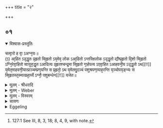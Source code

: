 +++
title = "२"

+++


## ०१


<details open><summary>विश्वास-प्रस्तुतिः</summary>

चत्वा᳘रो ह वा᳘ ऽअग्न᳘यः॥  
(ऽ) आ᳘हित ऽउ᳘द्धृतः प्र᳘हृतो व्वि᳘हृतो ऽय᳘मेव᳘ लोक ऽआ᳘हितो ऽन्तरिक्षलोक ऽउ᳘द्धृतो द्यौष्प्र᳘हृतो दि᳘शो व्वि᳘हृतो ऽग्नि᳘रेवा᳘हितो व्वायुरु᳘द्धृत ऽआदित्यः प्र᳘हृतश्चन्द्र᳘मा व्वि᳘हृतो गा᳘र्हपत्य ऽएवा᳘हित ऽआहवनी᳘य ऽउ᳘द्धृतो ऽथ[[!!]] य᳘मेत᳘माहवनी᳘यात्प्राञ्चम्प्रण᳘यन्ति स प्र᳘हृतो᳘ ऽथ य᳘मेतमु᳘दञ्चं पशुश्रपणा᳘याह᳘रन्ति य᳘ञ्चोपय᳘ङ्भ्यः स व्वि᳘हृतस्त᳘स्मात्प्रहा᳘र्य्ये ऽग्नौ᳘ पशुबन्धेन[[!!]] यजेत॥
</details>

<details><summary>मूलम् - श्रीधरादि</summary>

चत्वा᳘रो ह वा᳘ ऽअग्न᳘यः॥  
(ऽ) आ᳘हित ऽउ᳘द्धृतः प्र᳘हृतो व्वि᳘हृतो ऽय᳘मेव᳘ लोक ऽआ᳘हितो ऽन्तरिक्षलोक ऽउ᳘द्धृतो द्यौष्प्र᳘हृतो दि᳘शो व्वि᳘हृतो ऽग्नि᳘रेवा᳘हितो व्वायुरु᳘द्धृत ऽआदित्यः प्र᳘हृतश्चन्द्र᳘मा व्वि᳘हृतो गा᳘र्हपत्य ऽएवा᳘हित ऽआहवनी᳘य ऽउ᳘द्धृतो ऽथ[[!!]] य᳘मेत᳘माहवनी᳘यात्प्राञ्चम्प्रण᳘यन्ति स प्र᳘हृतो᳘ ऽथ य᳘मेतमु᳘दञ्चं पशुश्रपणा᳘याह᳘रन्ति य᳘ञ्चोपय᳘ङ्भ्यः स व्वि᳘हृतस्त᳘स्मात्प्रहा᳘र्य्ये ऽग्नौ᳘ पशुबन्धेन[[!!]] यजेत॥
</details>

<details><summary>मूलम् - Weber</summary>

चत्वा᳘रो ह वा᳘ अग्न᳘यः॥  
आ᳘हित उ᳘द्धृतः प्र᳘हृतो वि᳘हृतोऽय᳘मेव᳘ लोक आ᳘हितोऽन्तरिक्षलोक उ᳘द्धृतो द्यौष्प्र᳘हृतो दि᳘शो वि᳘हृतोऽग्नि᳘रेवा᳘हितो वायुरु᳘द्धृत आदित्यः प्र᳘हृतश्चन्द्र᳘मा वि᳘हृतो गा᳘र्हपत्य एवा᳘हित आहवनी᳘य उ᳘द्धृतो᳘ऽथ य᳘मेत᳘माहवनी᳘यात्प्राञ्चम् प्रण᳘यन्ति स प्र᳘हृतो᳘ऽथ य᳘मेतमु᳘दञ्चम् पशुश्रपणा᳘याह᳘रन्ति यं᳘ चोपय᳘ङ्भ्यः स वि᳘हृतस्त᳘स्मात्प्रहा᳘र्येऽग्नौ᳘ पशुबन्धे᳘न यजेत॥
</details>

<details><summary>मूलम् - विस्वरम्</summary>


</details>

<details><summary>सायणः</summary>

…
</details>

<details><summary>Eggeling</summary>

1. Verily, there are four kinds of fire,--the one laid down, the one taken out, the one taken forward, and the one spread (over the three hearths). Now, that which is laid down is this very (terrestrial) world; that which is taken out is the air-world, that which is taken forward is the sky, and that which is spread is the regions. And that which is laid down is Agni, that which is taken out is Vāyu (the wind), that which is taken forward is Āditya (the sun), and that which is spread is Candramas (the moon). And that which is laid down is the Gārhapatya, that which is taken out is the Āhavanīya, that which is taken forward is the (fire) they lead forth eastwards from the Āhavanīya; and that which is spread is the one they take northwards for the cooking of the victim, and that (used) for the by-offerings [^egg_394]: let him therefore perform the animal sacrifice on a fire taken forward.

[^egg_394]: 127:1 See III, 8, 3, 18; 8, 4, 9, with note.
</details>

